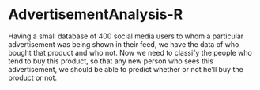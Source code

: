 # AdvertisementAnalysis-R
Having a small database of 400 social media users to whom a particular advertisement was being shown in their feed, we have the data of who bought that product and who not. Now we need to classify the people who tend to buy this product, so that any new person who sees this advertisement, we should be able to predict whether or not he'll buy the product or not. 

